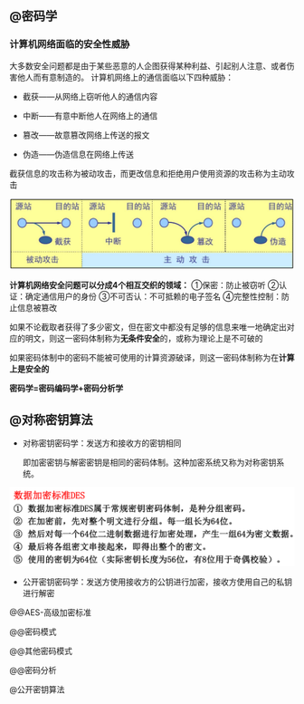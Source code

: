 ## @密码学

### 计算机网络面临的安全性威胁

大多数安全问题都是由于某些恶意的人企图获得某种利益、引起别人注意、或者伤害他人而有意制造的。
计算机网络上的通信面临以下四种威胁：

*   截获——从网络上窃听他人的通信内容

*   中断——有意中断他人在网络上的通信

*   篡改——故意篡改网络上传送的报文

*   伪造——伪造信息在网络上传送

截获信息的攻击称为被动攻击，而更改信息和拒绝用户使用资源的攻击称为主动攻击

![image-20200815121731063](img/161.png)



**计算机网络安全问题可以分成4个相互交织的领域：**
①保密：防止被窃听
②认证：确定通信用户的身份
③不可否认：不可抵赖的电子签名
④完整性控制：防止信息被篡改

如果不论截取者获得了多少密文，但在密文中都没有足够的信息来唯一地确定出对应的明文，则这一密码体制称为**无条件安全**的，或称为理论上是不可破的

如果密码体制中的密码不能被可使用的计算资源破译，则这一密码体制称为在**计算上是安全的**

**密码学=密码编码学+密码分析学**





## @对称密钥算法

*   对称密钥密码学：发送方和接收方的密钥相同

    即加密密钥与解密密钥是相同的密码体制。这种加密系统又称为对称密钥系统。

![image-20200815124551378](img/162.png)

*   公开密钥密码学：发送方使用接收方的公钥进行加密，接收方使用自己的私钥进行解密





@@AES-高级加密标准



@@密码模式



@@其他密码模式



@@密码分析



@公开密钥算法





